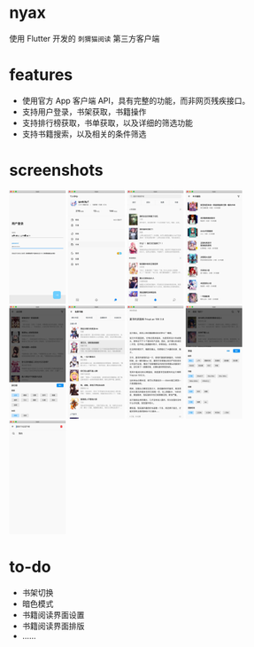 # nyax

使用 Flutter 开发的 `刺猬猫阅读` 第三方客户端


# features

- 使用官方 App 客户端 API，具有完整的功能，而非网页残疾接口。
- 支持用户登录，书架获取，书籍操作
- 支持排行榜获取，书单获取，以及详细的筛选功能
- 支持书籍搜索，以及相关的条件筛选


# screenshots

<img src="./imgs/1.jpg" alt="登陆界面" style="zoom:20%;" />

<img src="./imgs/2.jpg" alt="个人中心" style="zoom:20%;" />

<img src="./imgs/3.jpg" alt="书籍发现" style="zoom:20%;" />

<img src="./imgs/4.jpg" alt="书单" style="zoom:20%;" />

<img src="./imgs/5.jpg" alt="排行榜" style="zoom:20%;" />

<img src="./imgs/6.jpg" alt="子榜单" style="zoom:20%;" />

<img src="./imgs/7.jpg" alt="阅读界面" style="zoom:20%;" />

<img src="./imgs/8.jpg" alt="搜索结果" style="zoom:20%;" />

<img src="./imgs/9.jpg" alt="搜索界面" style="zoom:20%;" />


# to-do

- 书架切换
- 暗色模式
- 书籍阅读界面设置
- 书籍阅读界面排版
- ……


